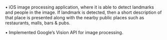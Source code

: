 • iOS image processing application, where it is able to detect landmarks and people in the image. If landmark is detected, then a short description of that place is presented along with the nearby public places such as restaurants, malls, bars & pubs.

• Implemented Google’s Vision API for image processing.

